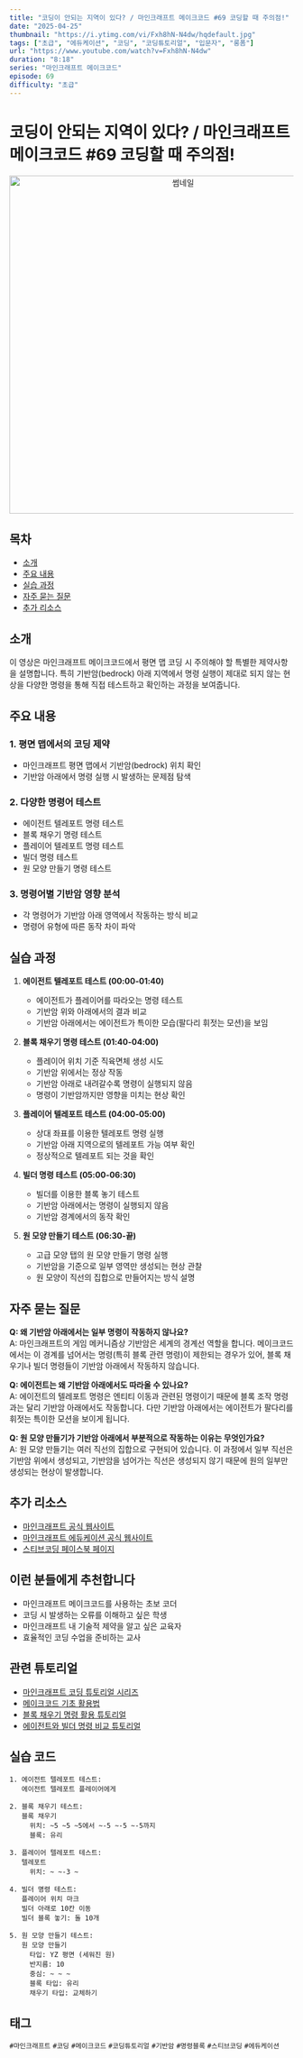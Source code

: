 ```yaml
---
title: "코딩이 안되는 지역이 있다? / 마인크래프트 메이크코드 #69 코딩할 때 주의점!"
date: "2025-04-25"
thumbnail: "https://i.ytimg.com/vi/Fxh8hN-N4dw/hqdefault.jpg"
tags: ["초급", "에듀케이션", "코딩", "코딩튜토리얼", "입문자", "롱폼"]
url: "https://www.youtube.com/watch?v=Fxh8hN-N4dw"
duration: "8:18"
series: "마인크래프트 메이크코드"
episode: 69
difficulty: "초급"
---
```


# 코딩이 안되는 지역이 있다? / 마인크래프트 메이크코드 #69 코딩할 때 주의점!

<div align="center">
<img src="https://i.ytimg.com/vi/Fxh8hN-N4dw/hqdefault.jpg" alt="썸네일" width="600"/>
</div>

## 목차
- [소개](#소개)
- [주요 내용](#주요-내용)
- [실습 과정](#실습-과정)
- [자주 묻는 질문](#자주-묻는-질문)
- [추가 리소스](#추가-리소스)

## 소개
이 영상은 마인크래프트 메이크코드에서 평면 맵 코딩 시 주의해야 할 특별한 제약사항을 설명합니다. 특히 기반암(bedrock) 아래 지역에서 명령 실행이 제대로 되지 않는 현상을 다양한 명령을 통해 직접 테스트하고 확인하는 과정을 보여줍니다.

## 주요 내용

### 1. 평면 맵에서의 코딩 제약
- 마인크래프트 평면 맵에서 기반암(bedrock) 위치 확인
- 기반암 아래에서 명령 실행 시 발생하는 문제점 탐색

### 2. 다양한 명령어 테스트
- 에이전트 텔레포트 명령 테스트
- 블록 채우기 명령 테스트
- 플레이어 텔레포트 명령 테스트
- 빌더 명령 테스트
- 원 모양 만들기 명령 테스트

### 3. 명령어별 기반암 영향 분석
- 각 명령어가 기반암 아래 영역에서 작동하는 방식 비교
- 명령어 유형에 따른 동작 차이 파악

## 실습 과정

1. **에이전트 텔레포트 테스트 (00:00-01:40)**
   - 에이전트가 플레이어를 따라오는 명령 테스트
   - 기반암 위와 아래에서의 결과 비교
   - 기반암 아래에서는 에이전트가 특이한 모습(팔다리 휘젓는 모션)을 보임

2. **블록 채우기 명령 테스트 (01:40-04:00)**
   - 플레이어 위치 기준 직육면체 생성 시도
   - 기반암 위에서는 정상 작동
   - 기반암 아래로 내려갈수록 명령이 실행되지 않음
   - 명령이 기반암까지만 영향을 미치는 현상 확인

3. **플레이어 텔레포트 테스트 (04:00-05:00)**
   - 상대 좌표를 이용한 텔레포트 명령 실행
   - 기반암 아래 지역으로의 텔레포트 가능 여부 확인
   - 정상적으로 텔레포트 되는 것을 확인

4. **빌더 명령 테스트 (05:00-06:30)**
   - 빌더를 이용한 블록 놓기 테스트
   - 기반암 아래에서는 명령이 실행되지 않음
   - 기반암 경계에서의 동작 확인

5. **원 모양 만들기 테스트 (06:30-끝)**
   - 고급 모양 탭의 원 모양 만들기 명령 실행
   - 기반암을 기준으로 일부 영역만 생성되는 현상 관찰
   - 원 모양이 직선의 집합으로 만들어지는 방식 설명

## 자주 묻는 질문

**Q: 왜 기반암 아래에서는 일부 명령이 작동하지 않나요?**  
A: 마인크래프트의 게임 메커니즘상 기반암은 세계의 경계선 역할을 합니다. 메이크코드에서는 이 경계를 넘어서는 명령(특히 블록 관련 명령)이 제한되는 경우가 있어, 블록 채우기나 빌더 명령들이 기반암 아래에서 작동하지 않습니다.

**Q: 에이전트는 왜 기반암 아래에서도 따라올 수 있나요?**  
A: 에이전트의 텔레포트 명령은 엔티티 이동과 관련된 명령이기 때문에 블록 조작 명령과는 달리 기반암 아래에서도 작동합니다. 다만 기반암 아래에서는 에이전트가 팔다리를 휘젓는 특이한 모션을 보이게 됩니다.

**Q: 원 모양 만들기가 기반암 아래에서 부분적으로 작동하는 이유는 무엇인가요?**  
A: 원 모양 만들기는 여러 직선의 집합으로 구현되어 있습니다. 이 과정에서 일부 직선은 기반암 위에서 생성되고, 기반암을 넘어가는 직선은 생성되지 않기 때문에 원의 일부만 생성되는 현상이 발생합니다.

## 추가 리소스
- [마인크래프트 공식 웹사이트](https://www.minecraft.net/)
- [마인크래프트 에듀케이션 공식 웹사이트](https://education.minecraft.net/)
- [스티브코딩 페이스북 페이지](https://www.facebook.com/stvcoding/)

## 이런 분들에게 추천합니다
- 마인크래프트 메이크코드를 사용하는 초보 코더
- 코딩 시 발생하는 오류를 이해하고 싶은 학생
- 마인크래프트 내 기술적 제약을 알고 싶은 교육자
- 효율적인 코딩 수업을 준비하는 교사

## 관련 튜토리얼
- [마인크래프트 코딩 튜토리얼 시리즈](링크)
- [메이크코드 기초 활용법](링크)
- [블록 채우기 명령 활용 튜토리얼](링크)
- [에이전트와 빌더 명령 비교 튜토리얼](링크)

## 실습 코드
```
1. 에이전트 텔레포트 테스트:
   에이전트 텔레포트 플레이어에게

2. 블록 채우기 테스트:
   블록 채우기 
     위치: ~5 ~5 ~5에서 ~-5 ~-5 ~-5까지
     블록: 유리

3. 플레이어 텔레포트 테스트:
   텔레포트
     위치: ~ ~-3 ~

4. 빌더 명령 테스트:
   플레이어 위치 마크
   빌더 아래로 10칸 이동
   빌더 블록 놓기: 돌 10개

5. 원 모양 만들기 테스트:
   원 모양 만들기
     타입: YZ 평면 (세워진 원)
     반지름: 10
     중심: ~ ~ ~
     블록 타입: 유리
     채우기 타입: 교체하기
```

## 태그
`#마인크래프트` `#코딩` `#메이크코드` `#코딩튜토리얼` `#기반암` `#명령블록` `#스티브코딩` `#에듀케이션`